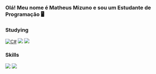 ### Olá! Meu nome é Matheus Mizuno e sou um Estudante de Programação 🖥️
### Studying

[![C#](		https://img.shields.io/badge/C%23-239120?style=for-the-badge&logo=c-sharp&logoColor=white)]() [![](https://img.shields.io/badge/JavaScript-323330?style=for-the-badge&logo=javascript&logoColor=F7DF1E)]()
[![](https://img.shields.io/badge/Node.js-43853D?style=for-the-badge&logo=node.js&logoColor=white)]()

### Skills
[![](https://img.shields.io/badge/HTML5-E34F26?style=for-the-badge&logo=html5&logoColor=white)]()
[![](https://img.shields.io/badge/CSS3-1572B6?style=for-the-badge&logo=css3&logoColor=white)]()


